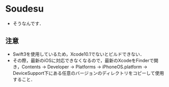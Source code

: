 # Soudesu
  
- そうなんです．

## 注意
- Swift3を使用しているため，Xcode10.1でないとビルドできない．  
- その際，最新のiOSに対応できなくなるので，最新のXcodeをFinderで開き，Contents -> Developer -> Platforms -> iPhoneOS.platform -> DeviceSupport下にある任意のバージョンのディレクトリをコピーして使用すること．